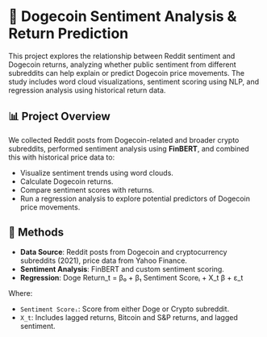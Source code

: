 # 🚀 Dogecoin Sentiment Analysis & Return Prediction

This project explores the relationship between Reddit sentiment and Dogecoin returns, analyzing whether public sentiment from different subreddits can help explain or predict Dogecoin price movements. The study includes word cloud visualizations, sentiment scoring using NLP, and regression analysis using historical return data.

## 📊 Project Overview

We collected Reddit posts from Dogecoin-related and broader crypto subreddits, performed sentiment analysis using **FinBERT**, and combined this with historical price data to:

- Visualize sentiment trends using word clouds.
- Calculate Dogecoin returns.
- Compare sentiment scores with returns.
- Run a regression analysis to explore potential predictors of Dogecoin price movements.

## 🧠 Methods

- **Data Source**: Reddit posts from Dogecoin and cryptocurrency subreddits (2021), price data from Yahoo Finance.
- **Sentiment Analysis**: FinBERT and custom sentiment scoring.
- **Regression**:
Doge Return_t = β₀ + β₁ Sentiment Scoreᵢ + X_t β + ε_t

Where:
- `Sentiment Scoreᵢ`: Score from either Doge or Crypto subreddit.
- `X_t`: Includes lagged returns, Bitcoin and S&P returns, and lagged sentiment.
